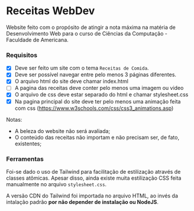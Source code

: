 # Receitas WebDev

Website feito com o propósito de atingir a nota máxima na matéria de Desenvolvimento Web para o curso de Ciências da Computação - Faculdade de Americana.

### Requisitos

- [x] Deve ser feito um site com o tema `Receitas de Comida`.
- [x] Deve ser possível navegar entre pelo menos 3 páginas diferentes.
- [x] O arquivo html do site deve chamar index.html
- [ ] A pagina das receitas deve conter pelo menos uma imagem ou video
- [x] O arquivo de css deve estar separado do html e chamar stylesheet.css
- [x] Na pagina principal do site deve ter pelo menos uma animação feita com css (https://www.w3schools.com/css/css3_animations.asp)

Notas:

- A beleza do website não será avaliada;
- O conteúdo das receitas não importam e não precisam ser, de fato, existentes;

### Ferramentas

Foi-se dado o uso de Tailwind para facilitação de estilização através de classes atômicas.
Apesar disso, ainda existe muita estilização CSS feita manualmente no arquivo `stylesheet.css`.

A versão CDN do Tailwind foi importada no arquivo HTML, ao invés da intalação padrão **por não depender de instalação ou NodeJS**.
